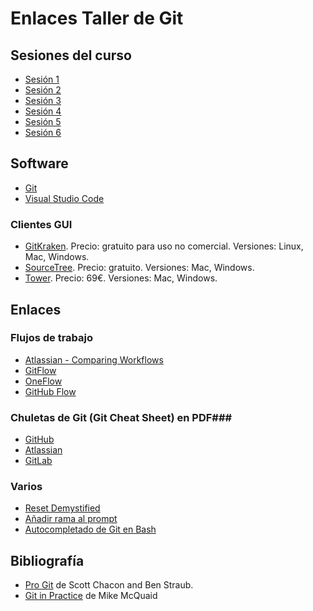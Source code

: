 # Enlaces Taller de Git

## Sesiones del curso ##

- [Sesión 1](https://domingogallardo.github.io/curso-git/sesion01/index.html)
- [Sesión 2](https://domingogallardo.github.io/curso-git/sesion02/index.html)
- [Sesión 3](https://domingogallardo.github.io/curso-git/sesion03/index.html)
- [Sesión 4](https://domingogallardo.github.io/curso-git/sesion04/index.html)
- [Sesión 5](https://domingogallardo.github.io/curso-git/sesion05/index.html)
- [Sesión 6](https://domingogallardo.github.io/curso-git/sesion06/index.html)

## Software ##

- [Git](https://git-scm.com/downloads)
- [Visual Studio Code](https://code.visualstudio.com)

### Clientes GUI ###

- [GitKraken](https://www.gitkraken.com/). Precio: gratuito para uso
  no comercial. Versiones: Linux, Mac,
  Windows.
- [SourceTree](https://www.sourcetreeapp.com/). Precio: gratuito. Versiones: Mac,
  Windows.
- [Tower](https://www.git-tower.com/). Precio: 69€. Versiones: Mac, Windows.

## Enlaces ##

### Flujos de trabajo ###

- [Atlassian - Comparing Workflows](https://www.atlassian.com/git/tutorials/comparing-workflows)
- [GitFlow](http://nvie.com/posts/a-successful-git-branching-model/)
- [OneFlow](http://endoflineblog.com/oneflow-a-git-branching-model-and-workflow)
- [GitHub Flow](http://scottchacon.com/2011/08/31/github-flow.html)

### Chuletas de Git (Git Cheat Sheet) en PDF###

- [GitHub](https://education.github.com/git-cheat-sheet-education.pdf)
- [Atlassian](https://www.atlassian.com/dam/jcr:8132028b-024f-4b6b-953e-e68fcce0c5fa/atlassian-git-cheatsheet.pdf)
- [GitLab](https://gitlab.com/gitlab-com/marketing/raw/master/design/print/git-cheatsheet/print-pdf/git-cheatsheet.pdf)
  
### Varios ###
 
- [Reset Demystified](https://git-scm.com/blog)
- [Añadir rama al prompt](https://coderwall.com/p/fasnya/add-git-branch-name-to-bash-prompt)
- [Autocompletado de Git en Bash](https://github.com/bobthecow/git-flow-completion/wiki/Install-Bash-git-completion)

## Bibliografía ##

- [Pro Git](https://git-scm.com/book/en/v2) de Scott Chacon and Ben Straub.
- [Git in Practice](https://www.manning.com/books/git-in-practice) de Mike McQuaid
